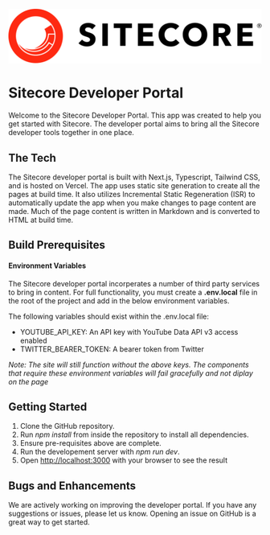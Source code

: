 ![Sitecore logo in red background](public\sitecore.svg)

# Sitecore Developer Portal
Welcome to the Sitecore Developer Portal. This app was created to help you get started with Sitecore. The developer portal aims to bring all the Sitecore developer tools together in one place.

## The Tech
The Sitecore developer portal is built with Next.js, Typescript, Tailwind CSS, and is hosted on Vercel. The app uses static site generation to create all the pages at build time. It also utilizes Incremental Static Regeneration (ISR) to automatically update the app when you make changes to page content are made. Much of the page content is written in Markdown and is converted to HTML at build time.

## Build Prerequisites
#### Environment Variables
The Sitecore developer portal incorperates a number of third party services to bring in content. For full functionality, you must create a **.env.local** file in the root of the project and add in the below environment variables. 

The following variables should exist within the .env.local file: 
- YOUTUBE_API_KEY: An API key with YouTube Data API v3 access enabled
- TWITTER_BEARER_TOKEN: A bearer token from Twitter 

*Note: The site will still function without the above keys. The components that require these environment variables will fail gracefully and not diplay on the page*

## Getting Started

1. Clone the GitHub repository.
2. Run *npm install* from inside the repository to install all dependencies.
3. Ensure pre-requisites above are complete.
4. Run the developement server with *npm run dev*.
5.  Open [http://localhost:3000](http://localhost:3000) with your browser to see the result

## Bugs and Enhancements 
We are actively working on improving the developer portal. If you have any suggestions or issues, please let us know. Opening an issue on GitHub is a great way to get started.